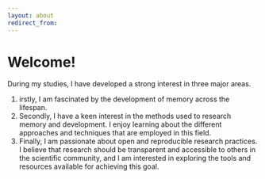 ```yaml
---
layout: about
redirect_from:
---
```


# Welcome!
<!--author-->

During my studies, I have developed a strong interest in three major areas.
1. irstly, I am fascinated by the development of memory across the lifespan. 
2. Secondly, I have a keen interest in the methods used to research memory and development. I enjoy learning about the different approaches and techniques that are employed in this field. 
3. Finally, I am passionate about open and reproducible research practices. I believe that research should be transparent and accessible to others in the scientific community, and I am interested in exploring the tools and resources available for achieving this goal.
